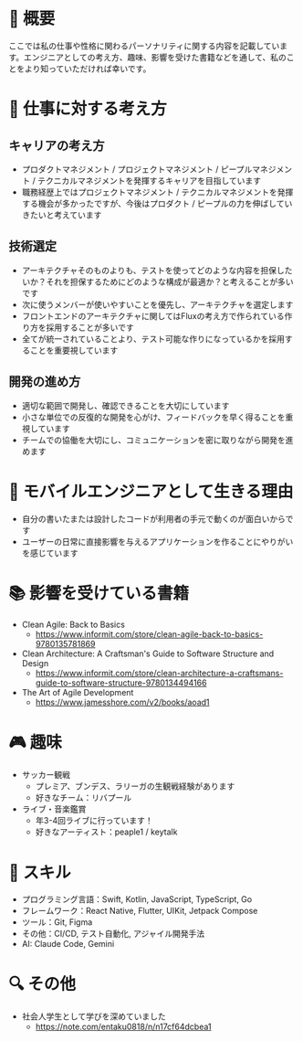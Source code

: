 # 📝 概要

ここでは私の仕事や性格に関わるパーソナリティに関する内容を記載しています。エンジニアとしての考え方、趣味、影響を受けた書籍などを通して、私のことをより知っていただければ幸いです。

# 💼 仕事に対する考え方

## キャリアの考え方

- プロダクトマネジメント / プロジェクトマネジメント / ピープルマネジメント / テクニカルマネジメントを発揮するキャリアを目指しています
- 職務経歴上ではプロジェクトマネジメント / テクニカルマネジメントを発揮する機会が多かったですが、今後はプロダクト / ピープルの力を伸ばしていきたいと考えています

## 技術選定

- アーキテクチャそのものよりも、テストを使ってどのような内容を担保したいか？それを担保するためにどのような構成が最適か？と考えることが多いです
- 次に使うメンバーが使いやすいことを優先し、アーキテクチャを選定します
- フロントエンドのアーキテクチャに関してはFluxの考え方で作られている作り方を採用することが多いです
- 全てが統一されていることより、テスト可能な作りになっているかを採用することを重要視しています

## 開発の進め方

- 適切な範囲で開発し、確認できることを大切にしています
- 小さな単位での反復的な開発を心がけ、フィードバックを早く得ることを重視しています
- チームでの協働を大切にし、コミュニケーションを密に取りながら開発を進めます

# 📱 モバイルエンジニアとして生きる理由

- 自分の書いたまたは設計したコードが利用者の手元で動くのが面白いからです
- ユーザーの日常に直接影響を与えるアプリケーションを作ることにやりがいを感じています

# 📚 影響を受けている書籍

- Clean Agile: Back to Basics
  - <https://www.informit.com/store/clean-agile-back-to-basics-9780135781869>
- Clean Architecture: A Craftsman's Guide to Software Structure and Design
  - <https://www.informit.com/store/clean-architecture-a-craftsmans-guide-to-software-structure-9780134494166>
- The Art of Agile Development
  - <https://www.jamesshore.com/v2/books/aoad1>

# 🎮 趣味

- サッカー観戦
  - プレミア、ブンデス、ラリーガの生観戦経験があります
  - 好きなチーム：リバプール
- ライブ・音楽鑑賞
  - 年3-4回ライブに行っています！
  - 好きなアーティスト：peaple1 / keytalk

# 🌟 スキル

- プログラミング言語：Swift, Kotlin, JavaScript, TypeScript, Go
- フレームワーク：React Native, Flutter, UIKit, Jetpack Compose
- ツール：Git, Figma
- その他：CI/CD, テスト自動化, アジャイル開発手法
- AI: Claude Code, Gemini

# 🔍 その他

- 社会人学生として学びを深めていました
  - <https://note.com/entaku0818/n/n17cf64dcbea1>

